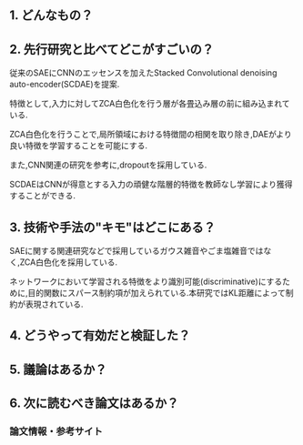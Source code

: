 ## 1. どんなもの？

## 2. 先行研究と比べてどこがすごいの？
従来のSAEにCNNのエッセンスを加えたStacked Convolutional denoising auto-encoder(SCDAE)を提案.

特徴として,入力に対してZCA白色化を行う層が各畳込み層の前に組み込まれている.

ZCA白色化を行うことで,局所領域における特徴間の相関を取り除き,DAEがより良い特徴を学習することを可能にする.

また,CNN関連の研究を参考に,dropoutを採用している.

SCDAEはCNNが得意とする入力の頑健な階層的特徴を教師なし学習により獲得することができる.

## 3. 技術や手法の"キモ"はどこにある？
SAEに関する関連研究などで採用しているガウス雑音やごま塩雑音ではなく,ZCA白色化を採用している.

ネットワークにおいて学習される特徴をより識別可能(discriminative)にするために,目的関数にスパース制約項が加えられている.本研究ではKL距離によって制約が表現されている.

## 4. どうやって有効だと検証した？

## 5. 議論はあるか？

## 6. 次に読むべき論文はあるか？

### 論文情報・参考サイト
